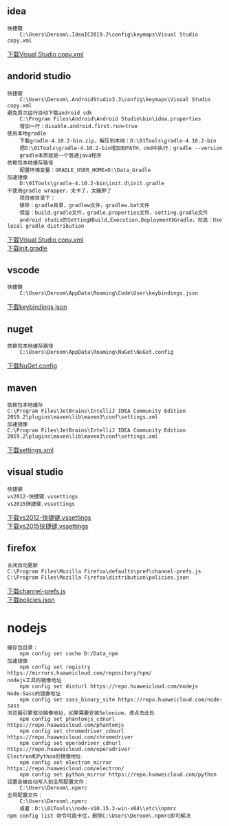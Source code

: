 ## idea
```
快捷键
    C:\Users\Deroom\.IdeaIC2019.2\config\keymaps\Visual Studio copy.xml
```
[下载Visual Studio copy.xml](./config/idea.xml)
## andorid studio
```
快捷键
    C:\Users\Deroom\.AndroidStudio3.3\config\keymaps\Visual Studio copy.xml
避免首次运行自动下载android sdk
    C:\Program Files\Android\Android Studio\bin\idea.properties
    增加一行：disable.android.first.run=true
使用本地gradle
    下载gradle-4.10.2-bin.zip，解压到本地：D:\01Tools\gradle-4.10.2-bin
    把D:\01Tools\gradle-4.10.2-bin增加到PATH，cmd中执行：gradle --version
    gradle本质就是一个普通java程序
依赖包本地缓存路径
    配置环境变量：GRADLE_USER_HOME=D:\Data_Gradle
加速镜像
    D:\01Tools\gradle-4.10.2-bin\init.d\init.gradle
不使用gradle wrapper，太卡了，太臃肿了
    项目根目录下：
    移除：gradle目录，gradlew文件，gradlew.bat文件
    保留：build.gradle文件，gradle.properties文件，setting.gradle文件
    android studio的Setting》Build,Execution,Deployment》Gradle，勾选：Use local gradle distribution
```
[下载Visual Studio copy.xml](./config/idea.xml)  
[下载init.gradle](./config/init.gradle)
## vscode
```
快捷键
    C:\Users\Deroom\AppData\Roaming\Code\User\keybindings.json
```
[下载keybindings.json](./config/keybindings.json)
## nuget
```
依赖包本地缓存路径
    C:\Users\Deroom\AppData\Roaming\NuGet\NuGet.config
```
[下载NuGet.config](./config/keybindings.json)
## maven
```
依赖包本地缓存
C:\Program Files\JetBrains\IntelliJ IDEA Community Edition 2019.2\plugins\maven\lib\maven3\conf\settings.xml
加速镜像
C:\Program Files\JetBrains\IntelliJ IDEA Community Edition 2019.2\plugins\maven\lib\maven3\conf\settings.xml
```
[下载settings.xml](./config/settings.xml)
## visual studio
```
快捷键
vs2012-快捷键.vssettings
vs2015快捷键.vssettings
```
[下载vs2012-快捷键.vssettings](./config/vs2012-快捷键.vssettings)  
[下载vs2015快捷键.vssettings](./config/vs2015快捷键.vssettings)
## firefox
```
关闭自动更新
C:\Program Files\Mozilla Firefox\defaults\pref\channel-prefs.js
C:\Program Files\Mozilla Firefox\distribution\policies.json
```
[下载channel-prefs.js](./config/channel-prefs.js)  
[下载policies.json](./config/policies.json)
# nodejs
```
缓存包目录：
    npm config set cache D:/Data_npm
加速镜像
    npm config set registry https://mirrors.huaweicloud.com/repository/npm/
nodejs工具的镜像地址
    npm config set disturl https://repo.huaweicloud.com/nodejs
Node-Sass的镜像地址
    npm config set sass_binary_site https://repo.huaweicloud.com/node-sass
浏览器引擎驱动镜像地址，如果需要安装Selenium，请点击此处
    npm config set phantomjs_cdnurl https://repo.huaweicloud.com/phantomjs
    npm config set chromedriver_cdnurl https://repo.huaweicloud.com/chromedriver
    npm config set operadriver_cdnurl https://repo.huaweicloud.com/operadriver 
Electron和Python的镜像地址
    npm config set electron_mirror https://repo.huaweicloud.com/electron/
    npm config set python_mirror https://repo.huaweicloud.com/python
设置会被自动写入到全局配置文件：
    C:\Users\Deroom\.npmrc
全局配置文件：
    C:\Users\Deroom\.npmrc
    或者：D:\\01Tools\\node-v10.15.3-win-x64\\etc\\npmrc
npm config list 命令可能卡住，删除C:\Users\Deroom\.npmrc即可解决
```


